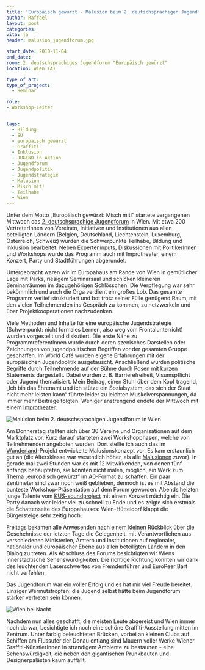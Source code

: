 ```yaml
---
title: 'Europäisch gewürzt - Malusion beim 2. deutschsprachigen Jugendforum in Wien'
author: Raffael
layout: post
categories:
vita: ja
header: malusion_jugendforum.jpg

start_date: 2010-11-04
end_date: 
room: 2. deutschsprachiges Jugendforum "Europäisch gewürzt"
location: Wien (A)

type_of_art: 
type_of_project:
  - Seminar

role:
- Workshop-Leiter


tags:
  - Bildung
  - EU
  - europäisch gewürzt
  - Graffiti
  - Inklusion
  - JUGEND in Aktion
  - Jugendforum
  - Jugendpolitik
  - Jugendstrategie
  - Malusion
  - Misch mit!
  - Teilhabe
  - Wien
---
```


Unter dem Motto „Europäisch gewürzt: Misch mit!“ startete vergangenen Mittwoch das [2. deutschsprachige Jugendforum](http://jugendforum.cc) in Wien. Mit etwa 200 VertreterInnen von Vereinen, Initiativen und Institutionen aus allen beteiligten Ländern (Belgien, Deutschland, Liechtenstein, Luxemburg, Österreich, Schweiz) wurden die Schwerpunkte Teilhabe, Bildung und Inklusion bearbeitet. Neben Experteninputs, Diskussionen mit PolitikerInnen und Workshops wurde das Programm auch mit Improtheater, einem Konzert, Party und Stadtführungen abgerundet.

<!--more-->

Untergebracht waren wir im Europahaus am Rande von Wien in gemütlicher Lage mit Parks, riesigem Seminarsaal und schicken kleineren Seminarräumen im dazugehörigen Schlösschen. Die Verpflegung war sehr bekömmlich und auch die Orga verdient ein großes Lob. Das gesamte Programm verlief strukturiert und bot trotz seiner Fülle genügend Raum, mit den vielen Teilnehmenden ins Gespräch zu kommen, zu netzwerkeln und über Projektkooperationen nachzudenken.

Viele Methoden und Inhalte für eine europäische Jugendstrategie (Schwerpunkt: nicht formales Lernen, also weg vom Frontalunterricht) wurden vorgestellt und diskutiert. Die erste Nähe zu ProgrammreferentInnen wurde durch deren szenisches Darstellen oder Zeichnungen von jugendpolitischen Begriffen vor der gesamten Gruppe geschaffen. Im World Café wurden eigene Erfahrungen mit der europäischen Jugendpolitik ausgetauscht. Anschließend wurden politische Begriffe durch Teilnehmende auf der Bühne durch Posen mit kurzen Statements dargestellt. Dabei wurden z. B. Barrierefreiheit, Visumspflicht oder Jugend thematisiert. Mein Beitrag, einen Stuhl über dem Kopf tragend, „Ich bin das Ehrenamt und ich stütze ein Sozialsystem, das sich der Staat nicht mehr leisten kann“ führte leider zu leichten Muskelverspannungen, da immer mehr Beiträge folgten. Weniger anstrengend endete der Mittwoch mit einem [Improtheater][2].


![Malusion beim 2. deutschsprachigen Jugendforum in Wien]({{site.imgpath}}/jugendforum_malusion_01_w.jpg)

Am Donnerstag stellten sich über 30 Vereine und Organisationen auf dem Marktplatz vor. Kurz darauf starteten zwei Workshopphasen, welche von Teilnehmenden angeboten wurden. Dort stellte ich auch das im [Wunderland][3]-Projekt entwickelte Malusionskonzept vor. Es kam erstaunlich gut an (die Altersklasse war wesentlich höher, als alle [Malusionen][4] zuvor). In gerade mal zwei Stunden war es mit 12 Mitwirkenden, von denen fünf anfangs behaupteten, sie könnten nicht malen, möglich, ein Werk zum Thema „europäisch gewürzt“ im A0-Format zu schaffen. Ein paar Zentimeter sind zwar noch weiß geblieben, dennoch ist es mit Abstand die bunteste Workshop-Präsentation auf dem Forum geworden. Abends heizten junge Talente vom [KUS-soundproject][5] mit einem Konzert mächtig ein. Die Party danach war leider viel zu schnell zu Ende und es zeigte sich erstmals die Schattenseite des Europahauses: Wien-Hütteldorf klappt die Bürgersteige sehr zeitig hoch.

Freitags bekamen alle Anwesenden nach einem kleinen Rückblick über die Geschehnisse der letzten Tage die Gelegenheit, mit Verantwortlichen aus verschiedenen Ministerien, Ämtern und Institutionen auf regionaler, nationaler und europäischer Ebene aus allen beteiligten Ländern in den Dialog zu treten. Als Abschluss des Forums besichtigten wir Wiens innerstädtische Sehenswürdigkeiten. Die richtige Richtung konnten wir dank des leuchtenden Laserschwertes von Fremdenführer und EuroPeer Bart nicht verfehlen.

Das Jugendforum war ein voller Erfolg und es hat mir viel Freude bereitet. Einziger Wermutstropfen: die Jugend selbst hätte beim Jugendforum stärker vertreten sein können.

![Wien bei Nacht]({{site.imgpath}}/jugendforumwien_03_w.jpg)

Nachdem nun alles geschafft, die meisten Leute abgereist und Wien immer noch da war, besichtigte ich noch eine schöne Graffiti-Ausstellung mitten im Zentrum. Unter farbig beleuchteten Brücken, vorbei an kleinen Clubs auf Schiffen am Flussufer der Donau entlang sind Mauern voller Werke Wiener Graffiti-KünstlerInnen in strandigem Ambiente zu bestaunen - eine Sehenswürdigkeit, die neben den gigantischen Prunkbauten und Designerpalästen kaum auffällt.



 [1]: http://jugendforum.cc
 [2]: http://www.theaterworks.at/
 [3]: /archiv/mein-wunderland-eu
 [4]: /archiv/mein-wunderland-eu
 [5]: http://www.kusonline.at/